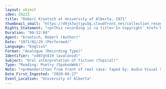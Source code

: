 ```yaml
---
layout: object
iden: 59223
title: "Robert Kroetsch at University of Alberta, 1971"
thumbnail_small: "https://d9jk7wjtjpu5g.cloudfront.net/collection_resource_files/thumbnails/000/134/036/small/SW058_03.jpg?1669708197"
Rights_Statement: "<p>This recording is <a title='In Copyright' href='https://rightsstatements.org/page/InC/1.0/?language=en'>In Copyright</a> and is made available for non-commercial research and educational purposes. The University of Alberta wishes to hear from any copyright owner, or their representative, who believes that this recording has been used without authorization. Please contact <a title='erahelp@ualberta.ca' href='mailto:erahelp@ualberta.ca'>erahelp@ualberta.ca</a>. You may display/perform this material for non-commercial research or teaching purposes. For all other reproduction, performance or distribution uses, please contact the copyright holders</p>"
Duration: "00:52:04"
Agent: "Kroetsch, Robert (Author)"
Date: "1971/01/29 (Performed)"
Language: "English"
Format: "Analogue (Recording Type)"
Identifier: "xd07gt819 (avalonid)"
Subject: "Oral interpretation of fiction (Topical)"
Type: "Reading: Poetry (SpokenWeb)"
Note: "<p>Handwritten from front of reel case: Taped by: Audio Visual Services, Jan. 29, 1971, 3 3/4 speed, 1/2 track, Bob Kroetsch speaker. Handwritten from back of reel case: Bob Kroetsch speaker, UofA, 29 Jan. 1971, 3 3/4; 0-20 Intro by Mort Ross; 20-653 Bob Kroetsch; 90-205 reads from 'Funeral Games' (later called 'Gone Indian'); 250-400 from 'The Man in the Winter Catalogue'; 427-483 comments on and reads from Stud Horse Man; 483-526 comments on and reads from poem 'Elegy for Wong Toy'; 534-570 'October Light'; 570-613 'Spring Harvest'; 614 answers questions; 645 thanks by Dick Harrison </p> (general)"
Date_First_Ingested: "2020-08-27"
Event_Location: "University of Alberta"
---
```


